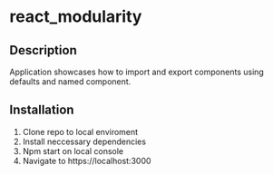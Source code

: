 # react_modularity

## Description

Application showcases how to import and export components using
defaults and named component.

## Installation

1. Clone repo to local enviroment
1. Install neccessary dependencies
1. Npm start on local console
1. Navigate to https://localhost:3000